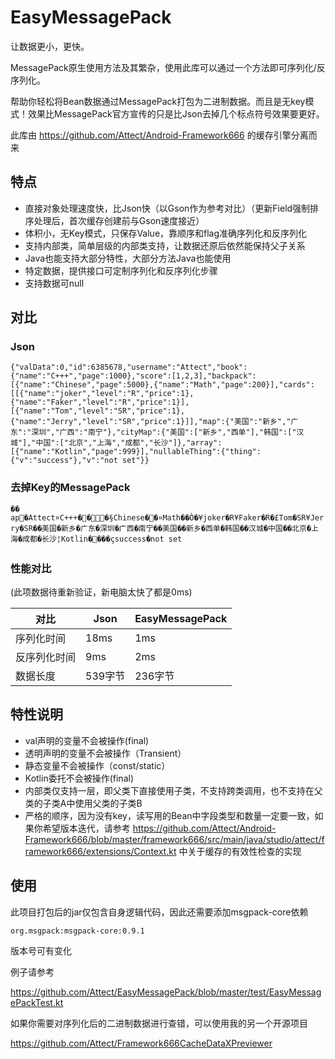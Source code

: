 # EasyMessagePack
让数据更小，更快。

MessagePack原生使用方法及其繁杂，使用此库可以通过一个方法即可序列化/反序列化。

帮助你轻松将Bean数据通过MessagePack打包为二进制数据。而且是无key模式！效果比MessagePack官方宣传的只是比Json去掉几个标点符号效果要更好。

此库由 https://github.com/Attect/Android-Framework666 的缓存引擎分离而来



## 特点

- 直接对象处理速度快，比Json快（以Gson作为参考对比）（更新Field强制排序处理后，首次缓存创建前与Gson速度接近）
- 体积小，无Key模式，只保存Value，靠顺序和flag准确序列化和反序列化
- 支持内部类，简单层级的内部类支持，让数据还原后依然能保持父子关系
- Java也能支持大部分特性，大部分方法Java也能使用
- 特定数据，提供接口可定制序列化和反序列化步骤
- 支持数据可null



## 对比

### Json

`{"valData":0,"id":6385678,"username":"Attect","book":{"name":"C+++","page":1000},"score":[1,2,3],"backpack":[{"name":"Chinese","page":5000},{"name":"Math","page":200}],"cards":[[{"name":"joker","level":"R","price":1},{"name":"Faker","level":"R","price":1}],[{"name":"Tom","level":"SR","price":1},{"name":"Jerry","level":"SR","price":1}]],"map":{"美国":"新乡","广东":"深圳","广西":"南宁"},"cityMap":{"美国":["新乡","西单"],"韩国":["汉城"],"中国":["北京","上海","成都","长沙"]},"array":[{"name":"Kotlin","page":999}],"nullableThing":{"thing":{"v":"success"},"v":"not set"}}`

### 去掉Key的MessagePack

`�� ap�Attect¤C+++���§Chinese��¤Math��Ò�¥joker�R¥Faker�R�£Tom�SR¥Jerry�SR��美国�新乡�广东�深圳�广西�南宁��美国��新乡�西单�韩国��汉城�中国��北京�上海�成都�长沙¦Kotlin����çsuccess�not set`

### 性能对比
(此项数据待重新验证，新电脑太快了都是0ms)

| 对比         | Json    | EasyMessagePack |
| ------------ | ------- | --------------- |
| 序列化时间   | 18ms    | 1ms             |
| 反序列化时间 | 9ms     | 2ms             |
| 数据长度     | 539字节 | 236字节         |



## 特性说明

- val声明的变量不会被操作(final)
- 透明声明的变量不会被操作（Transient）
- 静态变量不会被操作（const/static）
- Kotlin委托不会被操作(final)
- 内部类仅支持一层，即父类下直接使用子类，不支持跨类调用，也不支持在父类的子类A中使用父类的子类B
- 严格的顺序，因为没有key，读写用的Bean中字段类型和数量一定要一致，如果你希望版本迭代，请参考 https://github.com/Attect/Android-Framework666/blob/master/framework666/src/main/java/studio/attect/framework666/extensions/Context.kt 中关于缓存的有效性检查的实现



## 使用

此项目打包后的jar仅包含自身逻辑代码，因此还需要添加msgpack-core依赖

`org.msgpack:msgpack-core:0.9.1`

版本号可有变化



例子请参考

https://github.com/Attect/EasyMessagePack/blob/master/test/EasyMessagePackTest.kt



如果你需要对序列化后的二进制数据进行查错，可以使用我的另一个开源项目

https://github.com/Attect/Framework666CacheDataXPreviewer

